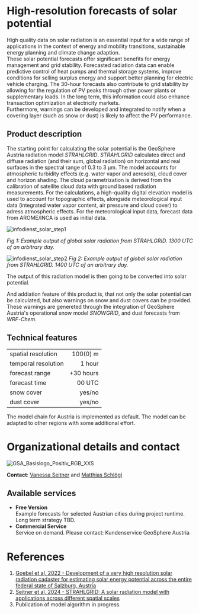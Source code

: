 # High-resolution forecasts of solar potential

High quality data on solar radiation is an essential input for a wide range of applications in the context of energy and mobility transitions, sustainable energy planning and climate change adaption.<br>
These solar potential forecasts offer significant benefits for energy management and grid stability. Forecasted radiation data can enable predictive control of heat pumps and thermal storage systems, improve conditions for selling surplus energy and support better planning for electric vehicle charging. The 30-hour forecasts also contribute to grid stability by allowing for the regulation of PV peaks through other power plants or supplementary loads. In the long term, this information could also enhance transaction optimization at electricity markets.<br>
Furthermore, warnings can be developed and integrated to notify when a covering layer (such as snow or dust) is likely to affect the PV performance.

## Product description

The starting point for calculating the solar potential is the GeoSphere Austria radiation model *STRAHLGRID*. *STRAHLGRID* calculates direct and diffuse radiation (and their sum, global radiation) on horizontal and real surfaces in the spectral range of 0.3 to 3 µm. The model accounts for atmospheric turbidity effects (e.g. water vapor and aerosols), cloud cover and horizon shading. The cloud parametrization is derived from the calibration of satellite cloud data with ground based radiation measurements. For the calculations, a high-quality digital elevation model is used to account for topographic effects, alongside meteorological input data (integrated water vapor content, air pressure and cloud cover) to adress atmospheric effects. For the meteorological input data, forecast data from AROME/INCA is used as initial data. 

![infodienst_solar_step1](https://github.com/user-attachments/assets/d85df220-58a1-400d-9faa-bbcb1cd1e664)

_Fig 1: Example output of global solar radiation from *STRAHLGRID*. 1300 UTC of an arbitrary day._

![infodienst_solar_step2](https://github.com/user-attachments/assets/04db3bc8-5907-4b3c-8cfd-250d26366a81)
_Fig 2: Example output of global solar radiation from *STRAHLGRID*. 1400 UTC of an arbitrary day._ 

The output of this radiation model is then going to be converted into solar potential. 

And addiation feature of this product is, that not only the solar potential can be calculated, but also warnings on snow and dust covers can be provided. These warnings are genereted through the integration of GeoSphere Austria's operational snow model *SNOWGRID*, and dust forecasts from *WRF-Chem*.

## Technical features

|                       |               |
| --------------------- | -------------: |
| spatial resolution    | 100(0) m         |
| temporal resolution   | 1 hour        |
| forecast range        | +30 hours     |
| forecast time         | 00 UTC        |
| snow cover            | yes/no        |
| dust cover      | yes/no              |

The model chain for Austria is implemented as default. The model can be adapted to other regions with some additional effort. 

# Organizational details and contact

![GSA_Basislogo_Positiv_RGB_XXS](https://github.com/user-attachments/assets/e4a90124-22af-4c13-b659-f91991b36d0d)

**Contact**: [Vanessa Seitner](mailto:vanessa.seitner@geosphere.at) and [Matthias Schlögl](mailto:matthias.schloegl@geosphere.at)

## Available services

* **Free Version** <br>
Example forecasts for selected Austrian cities during project runtime. Long term strategy TBD.
* **Commercial Service**<br>
Service on demand. Please contact: Kundenservice GeoSphere Austria

# References

1. [Goebel et al, 2022 - Development of a very high resolution solar radiation cadaster for estimating solar energy potential across the entire federal state of Salzburg, Austria](https://doi.org/10.5194/ems2022-396)
2. [Seitner et al, 2024 - STRAHLGRID: A solar radiation model with applications across different spatial scales](https://doi.org/10.5194/ems2024-366)
3. Publication of model algorithm in progress. 
